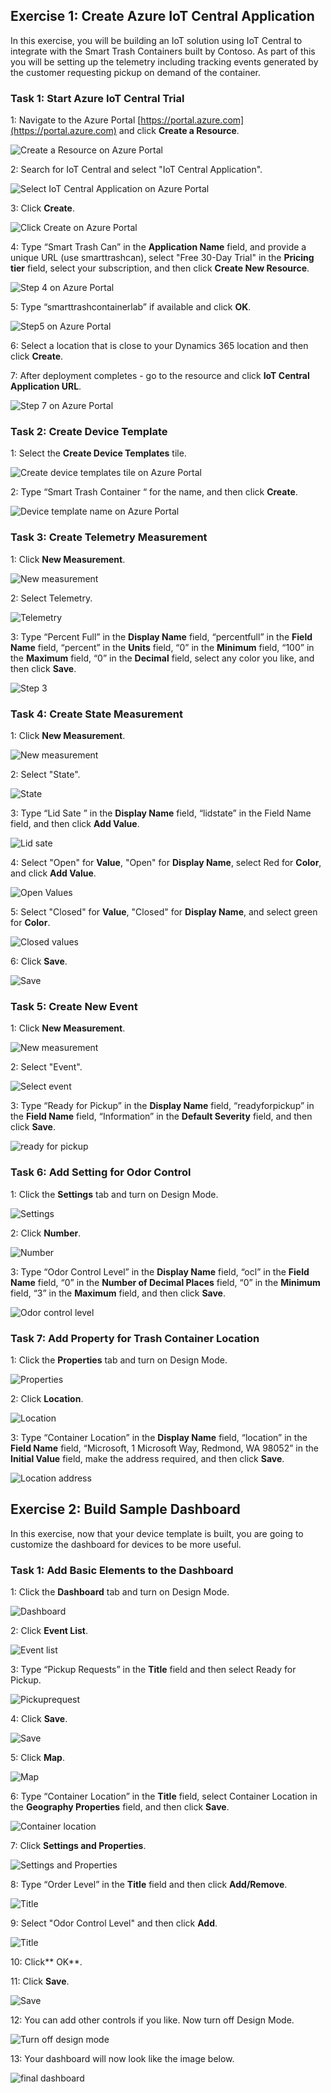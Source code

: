 ## Exercise 1: Create Azure IoT Central Application

In this exercise, you will be building an IoT solution using IoT Central to integrate with the Smart Trash Containers built by Contoso.  As part of this you will be setting up the telemetry including tracking events generated by the customer requesting pickup on demand of the container.

### Task 1: Start Azure IoT Central Trial


1: Navigate to the Azure Portal [https://portal.azure.com](https://portal.azure.com) and click **Create a Resource**.

![Create a Resource on Azure Portal](../media/1-ic-unit2.png)

2: Search for IoT Central and select "IoT Central Application".

![Select IoT Central Application on Azure Portal](../media/2-ic-unit2.png)

3: Click **Create**.

![Click Create on Azure Portal](../media/3-ic-unit2.png)

4: Type “Smart Trash Can” in the **Application Name** field, and provide a unique URL (use smarttrashcan<date><initials>), select "Free 30-Day Trial" in the **Pricing tier** field, select your subscription, and then click **Create New Resource**.

![Step 4 on Azure Portal](../media/4-ic-unit2.png)

5: Type “smarttrashcontainerlab” if available and click **OK**.

![Step5 on Azure Portal](../media/5-ic-unit2.png)

6: Select a location that is close to your Dynamics 365 location and then click **Create**.

7: After deployment completes - go to the resource and click **IoT Central Application URL**.

![Step 7 on Azure Portal](../media/6-ic-unit2.png)

### Task 2: Create Device Template

1: Select the **Create Device Templates** tile.

![Create device templates tile on Azure Portal](../media/7-ic-unit2.png)

2: Type “Smart Trash Container “ for the name, and then click **Create**.

![Device template name on Azure Portal](../media/8-ic-unit2.png)

### Task 3: Create Telemetry Measurement

1: Click **New Measurement**.

![New measurement](../media/9-ic-unit2.png)

2: Select Telemetry.

![Telemetry](../media/10-ic-unit2.png)

3: Type “Percent Full” in the **Display Name** field, “percentfull” in the **Field Name** field, “percent” in the **Units** field, “0” in the **Minimum** field, “100” in the **Maximum** field, “0” in the **Decimal** field, select any color you like, and then click **Save**.

![Step 3](../media/11-ic-unit2.png)

### Task 4: Create State Measurement

1: Click **New Measurement**.

![New measurement](../media/12-ic-unit2.png)

2: Select "State".

![State](../media/13-ic-unit2.png)

3: Type “Lid Sate ” in the **Display Name** field, “lidstate” in the Field Name field, and then click **Add Value**.

![Lid sate](../media/14-ic-unit2.png)

4: Select "Open" for **Value**, "Open" for **Display Name**, select Red for **Color**, and click **Add Value**.


![Open Values](../media/15-ic-unit2.png)

5: Select "Closed" for **Value**, "Closed" for **Display Name**, and select green for **Color**.

![Closed values](../media/16-ic-unit2.png)

6: Click **Save**.

![Save](../media/17-ic-unit2.png)
 
### Task 5: Create New Event

1: Click **New Measurement**.

![New measurement](../media/18-ic-unit2.png)

2: Select "Event".

![Select event](../media/19-ic-unit2.png)

3: Type “Ready for Pickup” in the **Display Name** field, “readyforpickup” in the **Field Name** field, “Information” in the **Default Severity** field, and then click **Save**.

![ready for pickup](../media/20-ic-unit2.png)

### Task 6: Add Setting for Odor Control

1: Click the **Settings** tab and turn on Design Mode.

![Settings](../media/21-ic-unit2.png)

2: Click **Number**.

![Number](../media/22-ic-unit2.png)

3: Type “Odor Control Level” in the **Display Name** field, “ocl” in the **Field Name** field, “0” in the **Number of Decimal Places** field, “0” in the **Minimum** field, “3” in the **Maximum** field, and then click **Save**.

![Odor control level](../media/23-ic-unit2.png)

### Task 7: Add Property for Trash Container Location ##

1: Click the **Properties** tab and turn on Design Mode.

![Properties](../media/24-ic-unit2.png)

2: Click **Location**.

![Location](../media/25-ic-unit2.png)

3: Type “Container Location” in the **Display Name** field, “location” in the **Field Name** field, “Microsoft, 1 Microsoft Way, Redmond, WA 98052” in the **Initial Value** field, make the address required, and then click **Save**.

![Location address](../media/26-ic-unit2.png)

## Exercise 2: Build Sample Dashboard

In this exercise, now that your device template is built, you are going to customize the dashboard for devices to be more useful.

### Task 1: Add Basic Elements to the Dashboard

1: Click the **Dashboard** tab and turn on Design Mode.

![Dashboard](../media/27-ic-unit2.png)

2: Click **Event List**.

![Event list](../media/28-ic-unit2.png)

3: Type “Pickup Requests” in the **Title** field and then select Ready for Pickup.

![Pickuprequest](../media/29-ic-unit2.png)

4: Click **Save**.

![Save](../media/30-ic-unit2.png)

5: Click **Map**.

![Map](../media/31-ic-unit2.png)

6: Type “Container Location” in the **Title** field, select Container Location in the **Geography Properties** field, and then click **Save**.

![Container location](../media/32-ic-unit2.png)

7: Click **Settings and Properties**.

![Settings and Properties](../media/33-ic-unit2.png)
 
8: Type “Order Level” in the **Title** field and then click **Add/Remove**.

![Title](../media/34-ic-unit2.png)

9: Select "Odor Control Level" and then click **Add**.

![Title](../media/35-ic-unit2.png)

10: Click** OK**.

11: Click **Save**.

![Save](../media/36-ic-unit2.png)

12: You can add other controls if you like. Now turn off Design Mode.

![Turn off design mode](../media/37-ic-unit2.png)

13: Your dashboard will now look like the image below.

![final dashboard](../media/38-ic-unit2.png)


